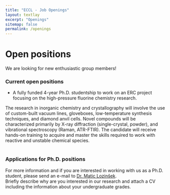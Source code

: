 ```yaml
---
title: "ECCL - Job Openings"
layout: textlay
excerpt: "Openings"
sitemap: false
permalink: /openings
---
```


# Open positions

We are looking for new enthusiastic group members!



### Current open positions

- A fully funded 4-year Ph.D. studentship to work on an ERC project focusing on the high-pressure fluorine chemistry research.

The research in inorganic chemistry and crystallography will involve the use of custom-built vacuum lines, gloveboxes, low-temperature synthesis techniques, and diamond anvil cells. Novel compounds will be characterized primarily by X-ray diffraction (single-crystal, powder), and vibrational spectroscopy (Raman, ATR-FTIR). The candidate will receive hands-on training to acquire and master the skills required to work with reactive and unstable chemical species. 
<br>
<br>

### Applications for Ph.D. positions
For more information and if you are interested in working with us as a Ph.D. student, please send an e-mail to [Dr. Matic Lozinšek](mailto:matic.lozinsek@ijs.si). 
<br>Briefly describe why are you interested in our research and attach a CV including the information about your undergraduate grades.

<br>
<br>
<br>


